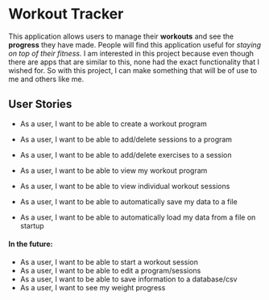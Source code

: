 # Workout Tracker
This application allows users to manage their **workouts** and see the **progress** they have made. 
People will find this application useful for *staying on top of their fitness.*
I am interested in this project because even though there are apps that are similar to this,
none had the exact functionality that I wished for.
So with this project, I can make something that will be of use to me and others like me.

## User Stories
- As a user, I want to be able to create a workout program
- As a user, I want to be able to add/delete sessions to a program
- As a user, I want to be able to add/delete exercises to a session
- As a user, I want to be able to view my workout program
- As a user, I want to be able to view individual workout sessions

- As a user, I want to be able to automatically save my data to a file
- As a user, I want to be able to automatically load my data from a file on startup


#### In the future:
- As a user, I want to be able to start a workout session
- As a user, I want to be able to edit a program/sessions
- As a user, I want to be able to save information to a database/csv
- As a user, I want to see my weight progress



